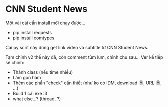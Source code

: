 # CNN Student News

Một vài cái cần install mới chạy được...
- pip install requests
- pip install comtypes

Cái py scrit này dùng get link video và subtitle từ CNN Student News.

Tạm chỉnh v2 thế này đã, còn comment tùm lum, chỉnh chu sau...
Ver kế tiếp sẽ chỉnh:
* Thành class (nếu time nhiều)
* Làm gọn hàm
* Thêm các phần "check" cần thiết (như ko có IDM, download lỗi, URL lỗi, ...)
* Build 1 cái exe :3
* what else...? (thread, ?)
